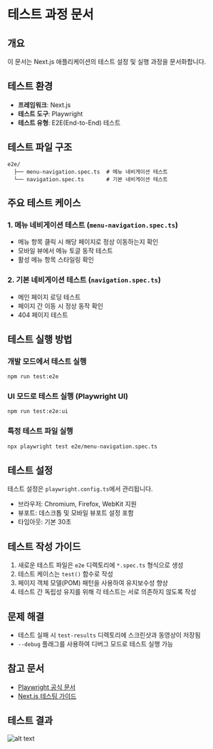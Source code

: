 # 테스트 과정 문서

## 개요
이 문서는 Next.js 애플리케이션의 테스트 설정 및 실행 과정을 문서화합니다.

## 테스트 환경
- **프레임워크**: Next.js
- **테스트 도구**: Playwright
- **테스트 유형**: E2E(End-to-End) 테스트

## 테스트 파일 구조
```
e2e/
  ├── menu-navigation.spec.ts  # 메뉴 네비게이션 테스트
  └── navigation.spec.ts       # 기본 네비게이션 테스트
```

## 주요 테스트 케이스

### 1. 메뉴 네비게이션 테스트 (`menu-navigation.spec.ts`)
- 메뉴 항목 클릭 시 해당 페이지로 정상 이동하는지 확인
- 모바일 뷰에서 메뉴 토글 동작 테스트
- 활성 메뉴 항목 스타일링 확인

### 2. 기본 네비게이션 테스트 (`navigation.spec.ts`)
- 메인 페이지 로딩 테스트
- 페이지 간 이동 시 정상 동작 확인
- 404 페이지 테스트

## 테스트 실행 방법

### 개발 모드에서 테스트 실행
```bash
npm run test:e2e
```

### UI 모드로 테스트 실행 (Playwright UI)
```bash
npm run test:e2e:ui
```

### 특정 테스트 파일 실행
```bash
npx playwright test e2e/menu-navigation.spec.ts
```

## 테스트 설정
테스트 설정은 `playwright.config.ts`에서 관리됩니다.
- 브라우저: Chromium, Firefox, WebKit 지원
- 뷰포트: 데스크톱 및 모바일 뷰포트 설정 포함
- 타임아웃: 기본 30초

## 테스트 작성 가이드
1. 새로운 테스트 파일은 `e2e` 디렉토리에 `*.spec.ts` 형식으로 생성
2. 테스트 케이스는 `test()` 함수로 작성
3. 페이지 객체 모델(POM) 패턴을 사용하여 유지보수성 향상
4. 테스트 간 독립성 유지를 위해 각 테스트는 서로 의존하지 않도록 작성

## 문제 해결
- 테스트 실패 시 `test-results` 디렉토리에 스크린샷과 동영상이 저장됨
- `--debug` 플래그를 사용하여 디버그 모드로 테스트 실행 가능

## 참고 문서
- [Playwright 공식 문서](https://playwright.dev/)
- [Next.js 테스팅 가이드](https://nextjs.org/docs/testing)

## 테스트 결과
![alt text](image.png)